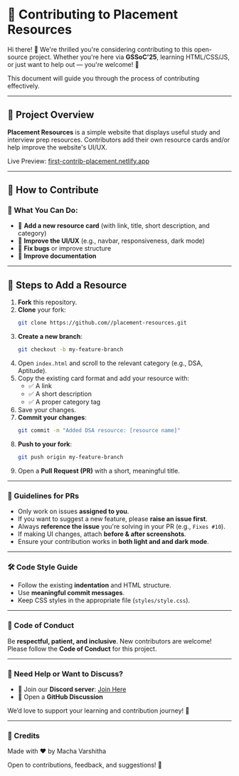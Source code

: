 # 🤝 Contributing to Placement Resources

Hi there\! 👋 We're thrilled you're considering contributing to this open-source project. Whether you're here via **GSSoC’25**, learning HTML/CSS/JS, or just want to help out — you're welcome\! 💜

This document will guide you through the process of contributing effectively.

-----

## 📌 Project Overview

**Placement Resources** is a simple website that displays useful study and interview prep resources. Contributors add their own resource cards and/or help improve the website's UI/UX.

Live Preview: [first-contrib-placement.netlify.app](https://first-contrib-placement.netlify.app/)

-----

## 🚀 How to Contribute

### 🧠 What You Can Do:

  * 🧩 **Add a new resource card** (with link, title, short description, and category)
  * 🎨 **Improve the UI/UX** (e.g., navbar, responsiveness, dark mode)
  * 🐞 **Fix bugs** or improve structure
  * 📖 **Improve documentation**

-----

## 🧾 Steps to Add a Resource

1.  **Fork** this repository.
2.  **Clone** your fork:
    ```bash
    git clone https://github.com//placement-resources.git
    ```
3.  **Create a new branch**:
    ```bash
    git checkout -b my-feature-branch
    ```
4.  Open `index.html` and scroll to the relevant category (e.g., DSA, Aptitude).
5.  Copy the existing card format and add your resource with:
      * ✅ A link
      * ✅ A short description
      * ✅ A proper category tag
6.  Save your changes.
7.  **Commit your changes**:
    ```bash
    git commit -m "Added DSA resource: [resource name]"
    ```
8.  **Push to your fork**:
    ```bash
    git push origin my-feature-branch
    ```
9.  Open a **Pull Request (PR)** with a short, meaningful title.

-----

### 🎯 Guidelines for PRs

  * Only work on issues **assigned to you**.
  * If you want to suggest a new feature, please **raise an issue first**.
  * Always **reference the issue** you're solving in your PR (e.g., `Fixes #10`).
  * If making UI changes, attach **before & after screenshots**.
  * Ensure your contribution works in **both light and and dark mode**.

-----

### 🛠️ Code Style Guide

  * Follow the existing **indentation** and HTML structure.
  * Use **meaningful commit messages**.
  * Keep CSS styles in the appropriate file (`styles/style.css`).

-----

### 🧭 Code of Conduct

Be **respectful, patient, and inclusive**. New contributors are welcome\! Please follow the **Code of Conduct** for this project.

-----

### 💬 Need Help or Want to Discuss?

  * 📢 Join our **Discord server**: [Join Here](https://discord.gg/eZUc6NA4Np)
  * 📌 Open a **GitHub Discussion**

We’d love to support your learning and contribution journey\! 💪

-----

### 🙌 Credits

Made with ❤️ by Macha Varshitha

Open to contributions, feedback, and suggestions\! 🚀